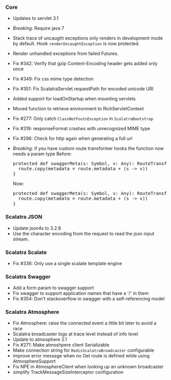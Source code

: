 ### Core
* Updates to servlet 3.1
* *Breaking*: Require java 7
* Stack trace of uncaught exceptions only renders in development mode by
  default.  Hook `renderUncaughtException` is now protected.
* Render unhandled exceptions from failed Futures.
* Fix #342: Verify that gzip Content-Encoding header gets added only once
* Fix #349: Fix css mime type detection
* Fix #351: Fix ScalatraServlet.requestPath for encoded unicode URI
* Added support for loadOnStartup when mounting servlets
* Moved function to retrieve environment to RichServletContext
* Fix #277: Only catch `ClassNotFoutnException` in `ScalatraBootstrap`
* Fix #319: responseFormat crashes with unrecognized MIME type
* Fix #296: Check for http again when generating a full url
* *Breaking*: if you have custom route transformer hooks the function now needs a param type
  Before:
  <pre>
  protected def swaggerMeta(s: Symbol, v: Any): RouteTransformer = { route =>
    route.copy(metadata = route.metadata + (s -> v))
  }
  </pre>

  Now:
  <pre>
  protected def swaggerMeta(s: Symbol, v: Any): RouteTransformer = { (route: Route) =>
    route.copy(metadata = route.metadata + (s -> v))
  }
  </pre>

### Scalatra JSON
* Update json4s to 3.2.8
* Use the character encoding from the request to read the json input stream.

### Scalatra Scalate
* Fix #336: Only use a single scalate template engine

### Scalatra Swagger
* Add a form param to swagger support
* Fix swagger to support application names that have a '/' in them
* Fix #354: Don't stackoverflow in swagger with a self-referencing model

### Scalatra Atmosphere
* Fix Atmosphere: raise the connected event a little bit later to avoid a race
* Scalatra broadcaster logs at trace level instead of info level
* Update to atmosphere 2.1
* Fix #271: Make atmoshpere client Serializable
* Make connection string for `RedisScalatraBroadcaster` configurable
* improve error message when no Get route is defined while using AtmosphereSupport
* Fix NPE in AtmosphereClient when looking up an unknown broadcaster
* simplify TrackMessageSizeInterceptor configuration



